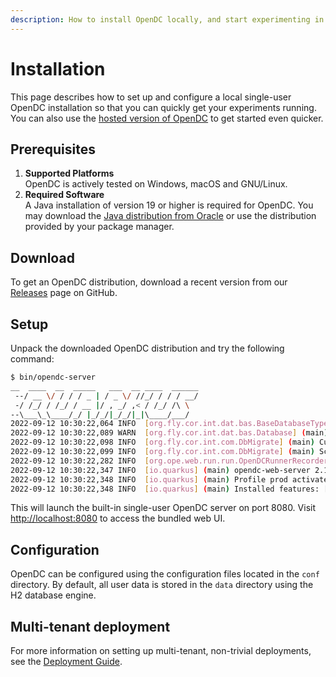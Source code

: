```yaml
---
description: How to install OpenDC locally, and start experimenting in no time.
---
```


# Installation

This page describes how to set up and configure a local single-user OpenDC installation so that you can quickly get your
experiments running. You can also use the [hosted version of OpenDC](https://app.opendc.org) to get started even
quicker.


## Prerequisites

1. **Supported Platforms**  
   OpenDC is actively tested on Windows, macOS and GNU/Linux.
2. **Required Software**  
   A Java installation of version 19 or higher is required for OpenDC. You may download the
   [Java distribution from Oracle](https://www.oracle.com/java/technologies/downloads/) or use the distribution provided
   by your package manager.

## Download

To get an OpenDC distribution, download a recent version from our [Releases](https://github.com/atlarge-research/opendc/releases)
page on GitHub.

## Setup

Unpack the downloaded OpenDC distribution and try the following command:

```bash
$ bin/opendc-server
__  ____  __  _____   ___  __ ____  ______
 --/ __ \/ / / / _ | / _ \/ //_/ / / / __/
 -/ /_/ / /_/ / __ |/ , _/ ,< / /_/ /\ \
--\___\_\____/_/ |_/_/|_/_/|_|\____/___/
2022-09-12 10:30:22,064 INFO  [org.fly.cor.int.dat.bas.BaseDatabaseType] (main) Database: jdbc:h2:file:./data/opendc.db (H2 2.1)
2022-09-12 10:30:22,089 WARN  [org.fly.cor.int.dat.bas.Database] (main) Flyway upgrade recommended: H2 2.1.214 is newer than this version of Flyway and support has not been tested. The latest supported version of H2 is 2.1.210.
2022-09-12 10:30:22,098 INFO  [org.fly.cor.int.com.DbMigrate] (main) Current version of schema "PUBLIC": 1.0.0
2022-09-12 10:30:22,099 INFO  [org.fly.cor.int.com.DbMigrate] (main) Schema "PUBLIC" is up to date. No migration necessary.
2022-09-12 10:30:22,282 INFO  [org.ope.web.run.run.OpenDCRunnerRecorder] (main) Starting OpenDC Runner in background (polling every PT30S)
2022-09-12 10:30:22,347 INFO  [io.quarkus] (main) opendc-web-server 2.1-rc1 on JVM (powered by Quarkus 2.11.1.Final) started in 1.366s. Listening on: http://0.0.0.0:8080
2022-09-12 10:30:22,348 INFO  [io.quarkus] (main) Profile prod activated.
2022-09-12 10:30:22,348 INFO  [io.quarkus] (main) Installed features: [agroal, cdi, flyway, hibernate-orm, hibernate-validator, jdbc-h2, jdbc-postgresql, kotlin, narayana-jta, opendc-runner, opendc-ui, resteasy, resteasy-jackson, security, smallrye-context-propagation, smallrye-openapi, swagger-ui, vertx]
```
This will launch the built-in single-user OpenDC server on port 8080. Visit
[http://localhost:8080](http://localhost:8080) to access the bundled web UI.

## Configuration

OpenDC can be configured using the configuration files located in the `conf` directory. By default, all user data is
stored in the `data` directory using the H2 database engine.

## Multi-tenant deployment

For more information on setting up multi-tenant, non-trivial deployments, see the [Deployment Guide](docs/advanced-guides/deploy.md).
